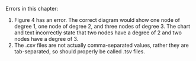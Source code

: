 Errors in this chapter:

1. Figure 4 has an error. The correct diagram would show one node of degree 1, one node of degree 2, and three nodes of degree 3. The chart and text incorrectly state that two nodes have a degree of 2 and two nodes have a degree of 3. 
1. The .csv files are not actually comma-separated values, rather they are tab-separated, so should properly be called .tsv files.
